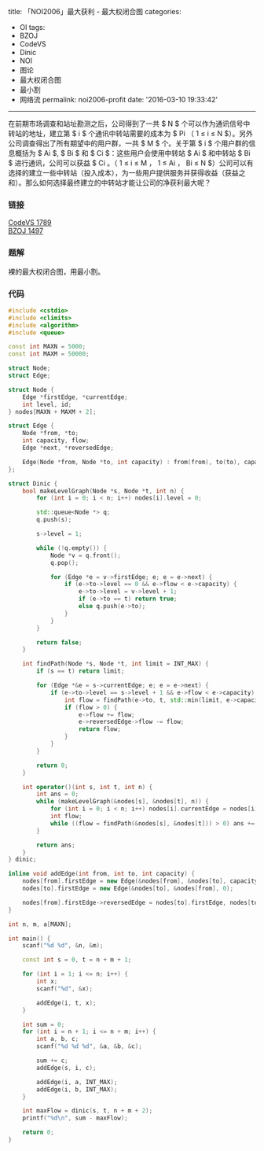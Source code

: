 title: 「NOI2006」最大获利 - 最大权闭合图
categories:
  - OI
tags:
  - BZOJ
  - CodeVS
  - Dinic
  - NOI
  - 图论
  - 最大权闭合图
  - 最小割
  - 网络流
permalink: noi2006-profit
date: '2016-03-10 19:33:42'
---

在前期市场调查和站址勘测之后，公司得到了一共 $ N $ 个可以作为通讯信号中转站的地址，建立第 $ i $ 个通讯中转站需要的成本为 $ Pi $（$ 1 ≤ i ≤ N $）。另外公司调查得出了所有期望中的用户群，一共 $ M $ 个。关于第 $ i $ 个用户群的信息概括为 $ Ai $, $ Bi $ 和 $ Ci $：这些用户会使用中转站 $ Ai $ 和中转站 $ Bi $ 进行通讯，公司可以获益 $ Ci $。（$ 1 ≤ i ≤ M $，$ 1 ≤ Ai $，$ Bi ≤ N $）公司可以有选择的建立一些中转站（投入成本），为一些用户提供服务并获得收益（获益之和）。那么如何选择最终建立的中转站才能让公司的净获利最大呢？

<!-- more -->

### 链接

[CodeVS 1789](http://codevs.cn/problem/1789/)  
[BZOJ 1497](http://www.lydsy.com/JudgeOnline/problem.php?id=1497)

### 题解

裸的最大权闭合图，用最小割。

### 代码

```cpp
#include <cstdio>
#include <climits>
#include <algorithm>
#include <queue>

const int MAXN = 5000;
const int MAXM = 50000;

struct Node;
struct Edge;

struct Node {
    Edge *firstEdge, *currentEdge;
    int level, id;
} nodes[MAXN + MAXM + 2];

struct Edge {
    Node *from, *to;
    int capacity, flow;
    Edge *next, *reversedEdge;

    Edge(Node *from, Node *to, int capacity) : from(from), to(to), capacity(capacity), flow(0), next(from->firstEdge) {}
};

struct Dinic {
    bool makeLevelGraph(Node *s, Node *t, int n) {
        for (int i = 0; i < n; i++) nodes[i].level = 0;

        std::queue<Node *> q;
        q.push(s);

        s->level = 1;

        while (!q.empty()) {
            Node *v = q.front();
            q.pop();

            for (Edge *e = v->firstEdge; e; e = e->next) {
                if (e->to->level == 0 && e->flow < e->capacity) {
                    e->to->level = v->level + 1;
                    if (e->to == t) return true;
                    else q.push(e->to);
                }
            }
        }

        return false;
    }

    int findPath(Node *s, Node *t, int limit = INT_MAX) {
        if (s == t) return limit;

        for (Edge *&e = s->currentEdge; e; e = e->next) {
            if (e->to->level == s->level + 1 && e->flow < e->capacity) {
                int flow = findPath(e->to, t, std::min(limit, e->capacity - e->flow));
                if (flow > 0) {
                    e->flow += flow;
                    e->reversedEdge->flow -= flow;
                    return flow;
                }
            }
        }

        return 0;
    }

    int operator()(int s, int t, int n) {
        int ans = 0;
        while (makeLevelGraph(&nodes[s], &nodes[t], n)) {
            for (int i = 0; i < n; i++) nodes[i].currentEdge = nodes[i].firstEdge;
            int flow;
            while ((flow = findPath(&nodes[s], &nodes[t])) > 0) ans += flow;
        }

        return ans;
    }
} dinic;

inline void addEdge(int from, int to, int capacity) {
    nodes[from].firstEdge = new Edge(&nodes[from], &nodes[to], capacity);
    nodes[to].firstEdge = new Edge(&nodes[to], &nodes[from], 0);

    nodes[from].firstEdge->reversedEdge = nodes[to].firstEdge, nodes[to].firstEdge->reversedEdge = nodes[from].firstEdge;
}

int n, m, a[MAXN];

int main() {
    scanf("%d %d", &n, &m);

    const int s = 0, t = n + m + 1;

    for (int i = 1; i <= n; i++) {
        int x;
        scanf("%d", &x);

        addEdge(i, t, x);
    }

    int sum = 0;
    for (int i = n + 1; i <= n + m; i++) {
        int a, b, c;
        scanf("%d %d %d", &a, &b, &c);

        sum += c;
        addEdge(s, i, c);

        addEdge(i, a, INT_MAX);
        addEdge(i, b, INT_MAX);
    }

    int maxFlow = dinic(s, t, n + m + 2);
    printf("%d\n", sum - maxFlow);

    return 0;
}
```